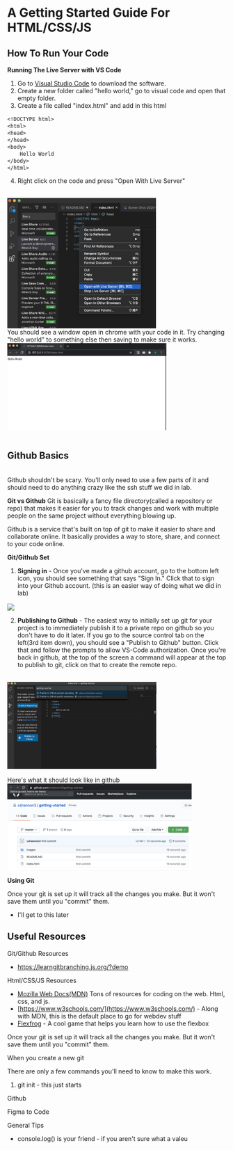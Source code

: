 # A Getting Started Guide For HTML/CSS/JS


## How To Run Your Code<br>

**Running The Live Server with VS Code**

1. Go to [Visual Studio Code](https://code.visualstudio.com/) 
to download the software. 
2. Create a new folder called "hello world," go to visual code and open that empty folder.
3. Create a file called "index.html" and add in this html
```
<!DOCTYPE html>
<html>
<head>
</head>
<body>
    Hello World
</body>
</html>
```
4. Right click on the code and press "Open With Live Server"
<br>
<img align="center" src="images/open-live-server.png" height="300">
<br>
You should see a window open in chrome with your code in it. Try changing "hello world" to something else then saving to make sure it works.
<br>
<img align="center" src="images/hello-world.png" height="200">
<br>
<br>

## Github Basics<br>
<br>
Github shouldn't be scary. You'll only need to use a few parts of it and should need to do anything crazy like the ssh stuff we did in lab. 
<br>

**Git vs Github**
Git is basically a fancy file directory(called a repository or repo) that makes it easier for you to track changes and work with multiple people on the same project without everything blowing up.

Github is a service that's built on top of git to make it easier to share and collaborate online. It basically provides a way to store, share, and connect to your code online.
<br>

**Git/Github Set**
1. **Signing in** -  Once you've made a github account, go to the bottom left icon, you should see something that says "Sign In." Click that to sign into your Github account. (this is an easier way of doing what we did in lab)
<img align="center" src="https://code.visualstudio.com/assets/docs/editor/github/extension-signin.png" height="200">
<br>

2. **Publishing to Github** - The easiest way to initially set up git for your project is to immediately publish it to a private repo on github so you don't have to do it later. If you go to the source control tab on the left(3rd item down), you should see a "Publish to Github" button. Click that and follow the prompts to allow VS-Code authorization. Once you're back in github, at the top of the screen a command will appear at the top to publish to git, click on that to create the remote repo. 

<br>
<img align="center" src="images/publishtogithub.png" height="200">
<br>
<br>
Here's what it should look like in github
<br>
<img align="center" src="images/github.png" height="200">
<br>


**Using Git**

Once your git is set up it will track all the changes you make. But it won't save them until you "commit" them. 
- I'll get to this later








## Useful Resources
Git/Github Resources
- https://learngitbranching.js.org/?demo

Html/CSS/JS Resources
- [Mozilla Web Docs(MDN)](https://developer.mozilla.org/en-US/docs/Learn) Tons of resources for coding on the web. Html, css, and js.
- [https://www.w3schools.com/](https://www.w3schools.com/) - Along with MDN, this is the default place to go for webdev stuff 
 - [Flexfrog](http://flexboxfroggy.com/) - A cool game that helps you learn how to use the flexbox

Once your git is set up it will track all the changes you make. But it won't save them until you "commit" them. 




When you create a new git

There are only a few commands you'll need to know to make this work.
1. git init - this just starts 


Github


Figma to Code



General Tips
- console.log() is your friend - if you aren't sure what a valeu





